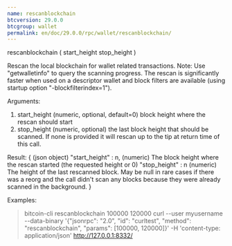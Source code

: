 ```yaml
---
name: rescanblockchain
btcversion: 29.0.0
btcgroup: wallet
permalink: en/doc/29.0.0/rpc/wallet/rescanblockchain/
---
```


rescanblockchain ( start_height stop_height )

Rescan the local blockchain for wallet related transactions.
Note: Use "getwalletinfo" to query the scanning progress.
The rescan is significantly faster when used on a descriptor wallet
and block filters are available (using startup option "-blockfilterindex=1").

Arguments:
1. start_height    (numeric, optional, default=0) block height where the rescan should start
2. stop_height     (numeric, optional) the last block height that should be scanned. If none is provided it will rescan up to the tip at return time of this call.

Result:
{                        (json object)
  "start_height" : n,    (numeric) The block height where the rescan started (the requested height or 0)
  "stop_height" : n      (numeric) The height of the last rescanned block. May be null in rare cases if there was a reorg and the call didn't scan any blocks because they were already scanned in the background.
}

Examples:
> bitcoin-cli rescanblockchain 100000 120000
> curl --user myusername --data-binary '{"jsonrpc": "2.0", "id": "curltest", "method": "rescanblockchain", "params": [100000, 120000]}' -H 'content-type: application/json' http://127.0.0.1:8332/


